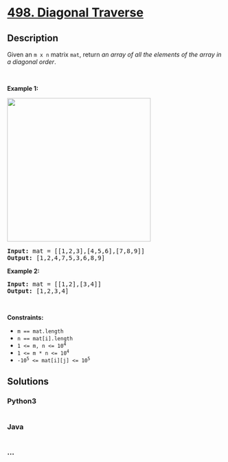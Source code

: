 # [498. Diagonal Traverse](https://leetcode.com/problems/diagonal-traverse)



## Description

<p>Given an <code>m x n</code> matrix <code>mat</code>, return <em>an array of all the elements of the array in a diagonal order</em>.</p>

<p>&nbsp;</p>
<p><strong>Example 1:</strong></p>
<img alt="" src="https://cdn.jsdelivr.net/gh/yanglr/leetcode-ac@master/assets/0400-0499/0498.Diagonal%20Traverse/images/diag1-grid.jpg" style="width: 334px; height: 334px;" />
<pre>
<strong>Input:</strong> mat = [[1,2,3],[4,5,6],[7,8,9]]
<strong>Output:</strong> [1,2,4,7,5,3,6,8,9]
</pre>

<p><strong>Example 2:</strong></p>

<pre>
<strong>Input:</strong> mat = [[1,2],[3,4]]
<strong>Output:</strong> [1,2,3,4]
</pre>

<p>&nbsp;</p>
<p><strong>Constraints:</strong></p>

<ul>
	<li><code>m == mat.length</code></li>
	<li><code>n == mat[i].length</code></li>
	<li><code>1 &lt;= m, n &lt;= 10<sup>4</sup></code></li>
	<li><code>1 &lt;= m * n &lt;= 10<sup>4</sup></code></li>
	<li><code>-10<sup>5</sup> &lt;= mat[i][j] &lt;= 10<sup>5</sup></code></li>
</ul>


## Solutions

<!-- tabs:start -->

### **Python3**

```python

```

### **Java**

```java

```

### **...**

```

```

<!-- tabs:end -->
